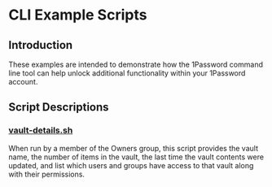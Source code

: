 # CLI Example Scripts

## Introduction

These examples are intended to demonstrate how the 1Password command line tool can help unlock additional functionality within your 1Password account.


## Script Descriptions

### [vault-details.sh](vault-details.sh)

When run by a member of the Owners group, this script provides the vault name, the number of items in the vault, the last time the vault contents were updated, and list which users and groups have access to that vault along with their permissions.